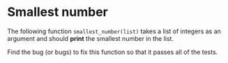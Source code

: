 # Smallest number

The following function `smallest_number(list)` takes a list of integers as an argument and should **print** the smallest number in the list.

Find the bug (or bugs) to fix this function so that it passes all of the tests.
